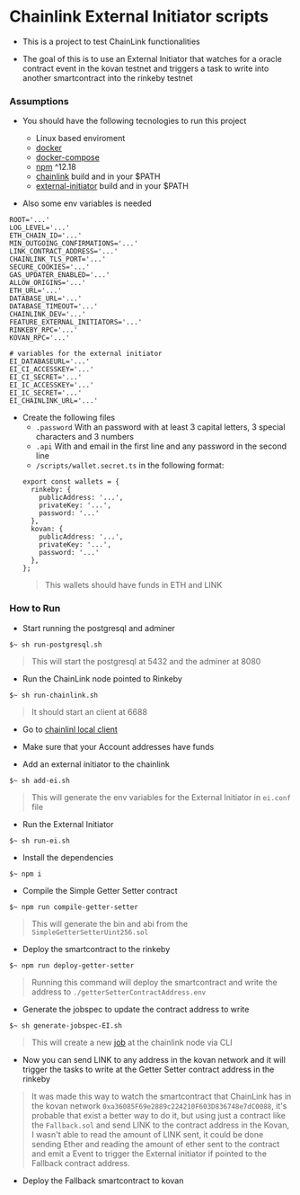 # Chainlink External Initiator scripts

- This is a project to test ChainLink functionalities

- The goal of this is to use an External Initiator that watches for a oracle contract event in the kovan testnet and triggers a task to write into another smartcontract into the rinkeby testnet

### Assumptions
- You should have the following tecnologies to run this project
  - Linux based enviroment
  - [docker](https://docs.docker.com/get-docker/)
  - [docker-compose](https://docs.docker.com/compose/install/)
  - [npm](https://docs.npmjs.com) ^12.18
  - [chainlink](https://github.com/smartcontractkit/chainlink) build and in your $PATH
  - [external-initiator](https://github.com/smartcontractkit/external-initiator) build and in your $PATH

- Also some env variables is needed
```env
ROOT='...'
LOG_LEVEL='...'
ETH_CHAIN_ID='...'
MIN_OUTGOING_CONFIRMATIONS='...'
LINK_CONTRACT_ADDRESS='...'
CHAINLINK_TLS_PORT='...'
SECURE_COOKIES='...'
GAS_UPDATER_ENABLED='...'
ALLOW_ORIGINS='...'
ETH_URL='...'
DATABASE_URL='...'
DATABASE_TIMEOUT='...'
CHAINLINK_DEV='...'
FEATURE_EXTERNAL_INITIATORS='...'
RINKEBY_RPC='...'
KOVAN_RPC='...'

# variables for the external initiator
EI_DATABASEURL='...'
EI_CI_ACCESSKEY='...'
EI_CI_SECRET='...'
EI_IC_ACCESSKEY='...'
EI_IC_SECRET='...'
EI_CHAINLINK_URL='...'
```

- Create the following files
  - `.password` With an password with at least 3 capital letters, 3 special characters and 3 numbers
  - `.api` With and email in the first line and any password in the second line
  - `/scripts/wallet.secret.ts` in the following format:
  ```ts-node
  export const wallets = {
    rinkeby: {
      publicAddress: '...',
      privateKey: '...',
      password: '...'
    },
    kovan: {
      publicAddress: '...',
      privateKey: '...',
      password: '...'
    },
  };
  ```
  > This wallets should have funds in ETH and LINK

### How to Run
- Start running the postgresql and adminer
```shell
$~ sh run-postgresql.sh
```
> This will start the postgresql at 5432 and the adminer at 8080

- Run the ChainLink node pointed to Rinkeby
```shell
$~ sh run-chainlink.sh
```
> It should start an client at 6688

- Go to [chainlinl local client](http://localhost:6688/keys)
- Make sure that your Account addresses have funds

- Add an external initiator to the chainlink
```shell
$~ sh add-ei.sh
```
> This will generate the env variables for the External Initiator in `ei.conf` file

- Run the External Initiator
```shell
$~ sh run-ei.sh
```

- Install the dependencies
```shell
$~ npm i
```

- Compile the Simple Getter Setter contract
```shell
$~ npm run compile-getter-setter
```
> This will generate the bin and abi from the `SimpleGetterSetterUint256.sol`

- Deploy the smartcontract to the rinkeby
```shell
$~ npm run deploy-getter-setter
```
> Running this command will deploy the smartcontract and write the address to `./getterSetterContractAddress.env`

- Generate the jobspec to update the contract address to write
```shell
$~ sh generate-jobspec-EI.sh
```
> This will create a new [job](http://localhost:6688/jobs/) at the chainlink node via CLI

- Now you can send LINK to any address in the kovan network and it will trigger the tasks to write at the Getter Setter contract address in the rinkeby
> It was made this way to watch the smartcontract that ChainLink has in the kovan network `0xa36085F69e2889c224210F603D836748e7dC0088`, it's probable that exist a better way to do it, but using just a contract like the `Fallback.sol` and send LINK to the contract address in the Kovan, I wasn't able to read the amount of LINK sent, it could be done sending Ether and reading the amount of ether sent to the contract and emit a Event to trigger the External initiator if pointed to the Fallback contract address.

- Deploy the Fallback smartcontract to kovan